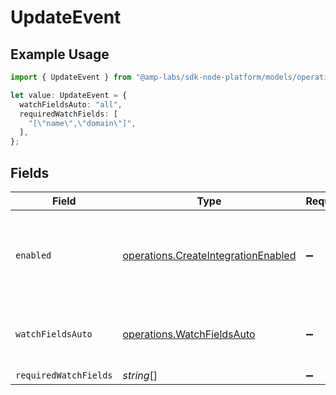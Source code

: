 # UpdateEvent

## Example Usage

```typescript
import { UpdateEvent } from "@amp-labs/sdk-node-platform/models/operations";

let value: UpdateEvent = {
  watchFieldsAuto: "all",
  requiredWatchFields: [
    "[\"name\",\"domain\"]",
  ],
};
```

## Fields

| Field                                                                                      | Type                                                                                       | Required                                                                                   | Description                                                                                | Example                                                                                    |
| ------------------------------------------------------------------------------------------ | ------------------------------------------------------------------------------------------ | ------------------------------------------------------------------------------------------ | ------------------------------------------------------------------------------------------ | ------------------------------------------------------------------------------------------ |
| `enabled`                                                                                  | [operations.CreateIntegrationEnabled](../../models/operations/createintegrationenabled.md) | :heavy_minus_sign:                                                                         | If always, the integration will subscribe to update events.                                |                                                                                            |
| `watchFieldsAuto`                                                                          | [operations.WatchFieldsAuto](../../models/operations/watchfieldsauto.md)                   | :heavy_minus_sign:                                                                         | If all, the integration will watch all fields for updates.                                 | all                                                                                        |
| `requiredWatchFields`                                                                      | *string*[]                                                                                 | :heavy_minus_sign:                                                                         | N/A                                                                                        |                                                                                            |